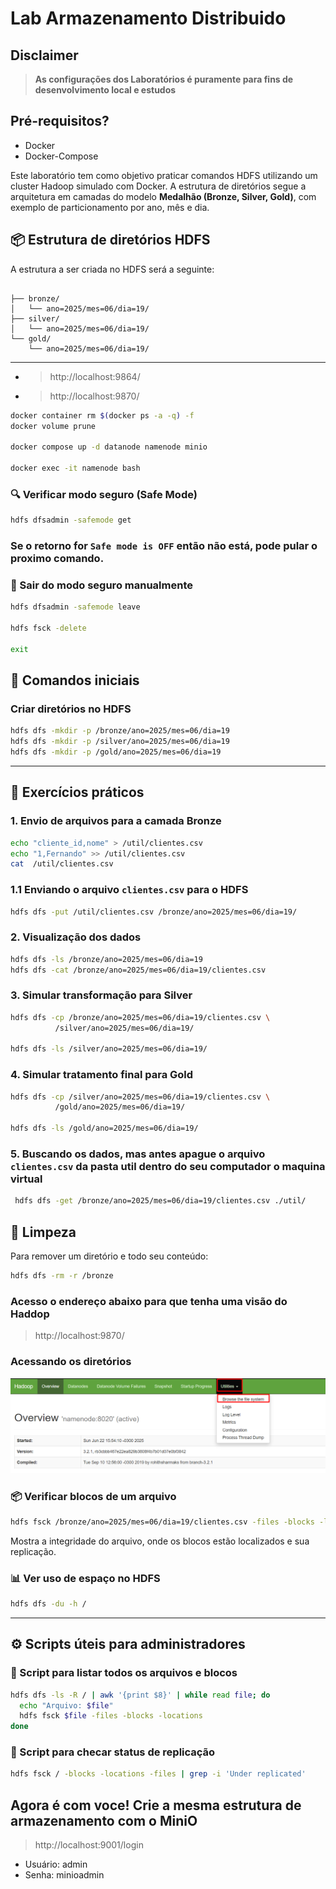 # Lab Armazenamento Distribuido


## Disclaimer
> **As configurações dos Laboratórios é puramente para fins de desenvolvimento local e estudos**


## Pré-requisitos?
* Docker
* Docker-Compose


Este laboratório tem como objetivo praticar comandos HDFS utilizando um cluster Hadoop simulado com Docker. A estrutura de diretórios segue a arquitetura em camadas do modelo **Medalhão (Bronze, Silver, Gold)**, com exemplo de particionamento por ano, mês e dia.

## 📦 Estrutura de diretórios HDFS

A estrutura a ser criada no HDFS será a seguinte:

```

├── bronze/
│   └── ano=2025/mes=06/dia=19/
├── silver/
│   └── ano=2025/mes=06/dia=19/
└── gold/
    └── ano=2025/mes=06/dia=19/
```

---

* > http://localhost:9864/
* > http://localhost:9870/

```bash
docker container rm $(docker ps -a -q) -f
docker volume prune

docker compose up -d datanode namenode minio

docker exec -it namenode bash

```


### 🔍 Verificar modo seguro (Safe Mode)

```bash
hdfs dfsadmin -safemode get
```

### Se o retorno for `Safe mode is OFF` então não está, pode pular o proximo comando.

### 🚫 Sair do modo seguro manualmente

```bash
hdfs dfsadmin -safemode leave

hdfs fsck -delete

exit
```

## 🚀 Comandos iniciais

### Criar diretórios no HDFS

```bash
hdfs dfs -mkdir -p /bronze/ano=2025/mes=06/dia=19
hdfs dfs -mkdir -p /silver/ano=2025/mes=06/dia=19
hdfs dfs -mkdir -p /gold/ano=2025/mes=06/dia=19
```


---

## 📂 Exercícios práticos

### 1. Envio de arquivos para a camada Bronze

```bash
echo "cliente_id,nome" > /util/clientes.csv
echo "1,Fernando" >> /util/clientes.csv
cat  /util/clientes.csv

```

### 1.1 Enviando o arquivo `clientes.csv` para o HDFS

```bash
hdfs dfs -put /util/clientes.csv /bronze/ano=2025/mes=06/dia=19/
```

### 2. Visualização dos dados

```bash
hdfs dfs -ls /bronze/ano=2025/mes=06/dia=19
hdfs dfs -cat /bronze/ano=2025/mes=06/dia=19/clientes.csv
```


### 3. Simular transformação para Silver

```bash
hdfs dfs -cp /bronze/ano=2025/mes=06/dia=19/clientes.csv \
          /silver/ano=2025/mes=06/dia=19/

hdfs dfs -ls /silver/ano=2025/mes=06/dia=19/

```

### 4. Simular tratamento final para Gold

```bash
hdfs dfs -cp /silver/ano=2025/mes=06/dia=19/clientes.csv \
          /gold/ano=2025/mes=06/dia=19/

hdfs dfs -ls /gold/ano=2025/mes=06/dia=19/

```

### 5. Buscando os dados, mas antes apague o arquivo `clientes.csv` da pasta util dentro do seu computador o maquina virtual
```bash
 hdfs dfs -get /bronze/ano=2025/mes=06/dia=19/clientes.csv ./util/

```


## 🧹 Limpeza

Para remover um diretório e todo seu conteúdo:

```bash
hdfs dfs -rm -r /bronze
```


### Acesso o endereço abaixo para que tenha uma visão do Haddop
> http://localhost:9870/


### Acessando os diretórios
![HFDS](/content/hdfs-00.png)


### 📦 Verificar blocos de um arquivo

```bash
hdfs fsck /bronze/ano=2025/mes=06/dia=19/clientes.csv -files -blocks -locations
```

Mostra a integridade do arquivo, onde os blocos estão localizados e sua replicação.

### 📊 Ver uso de espaço no HDFS

```bash
hdfs dfs -du -h /
```


---

## ⚙️ Scripts úteis para administradores

### 📌 Script para listar todos os arquivos e blocos

```bash
hdfs dfs -ls -R / | awk '{print $8}' | while read file; do
  echo "Arquivo: $file"
  hdfs fsck $file -files -blocks -locations
done
```

### 📌 Script para checar status de replicação

```bash
hdfs fsck / -blocks -locations -files | grep -i 'Under replicated'
```


## Agora é com voce! Crie a mesma estrutura de armazenamento com o MiniO

> http://localhost:9001/login

* Usuário: admin
* Senha: minioadmin

